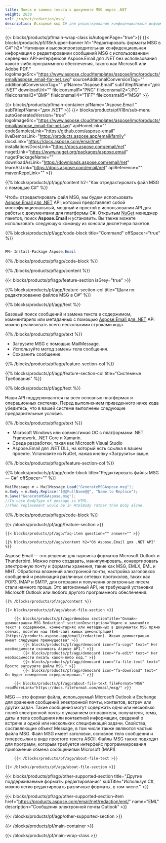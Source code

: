 ```yaml
---
title: Поиск и замена текста в документе MSG через .NET
weight: 2830
url: /ru/net/redaction/msg/
description: Исходный код C# для редактирования конфиденциальной информации в файле MSG на платформах .NET Framework, .NET Core и Xamarin.
---
```


{{< blocks/products/pf/main-wrap-class isAutogenPage="true">}}
{{< blocks/products/pf/i18n/upper-banner h1="Редактировать форматы MSG в C#" h2="Нативная и высокопроизводительная конфиденциальная информация о редактировании сообщений MSG с использованием серверных API-интерфейсов Aspose.Email для .NET без использования какого-либо программного обеспечения, такого как Microsoft или Adobe PDF." logoImageSrc="https://www.aspose.cloud/templates/aspose/img/products/email/aspose_email-for-net.svg" sourceAdditionalConversionTag="" additionalConversionTag="" pfName="Aspose.Email" subTitlepfName="для .NET" downloadUrl="" fileiconsmall1="PNG" fileiconsmall2="JPG" fileiconsmall3="BMP" fileiconsmall4="TIFF" fileiconsmall5="MSG" >}}

{{< blocks/products/pf/main-container pfName="Aspose.Email " subTitlepfName="для .NET" >}}
{{< blocks/products/pf/i18n/sub-menu autoGeneratedVersion="true" logoImageSrc="https://www.aspose.cloud/templates/aspose/img/products/email/aspose_email-for-net.svg" apiHomeLink="" codeSamplesLink="https://github.com/aspose-email" liveDemosLink="https://products.aspose.app/email/family" docsLink="https://docs.aspose.com/email/net" installationsDocsLink="https://docs.aspose.com/email/net" nugetLink="https://www.nuget.org/packages/aspose.email" nugetPackageName="" downloadAsLink="https://downloads.aspose.com/email/net" learnAsLink="https://docs.aspose.com/email/net" apiReference="" mavenRepoLink="" >}}

{{% blocks/products/pf/agp/content h2="Как отредактировать файл MSG с помощью C#" %}}

 Чтобы отредактировать файл MSG, мы будем использовать
 [Aspose.Email для .NET](https://products.aspose.com/email/net)
 API, который представляет собой многофункциональный, мощный и простой в использовании API для работы с документами для платформы C#. Открытым
 [NuGet](https://www.nuget.org/packages/aspose.email)
 менеджер пакетов, поиск
 **Aspose.Email**
 и установить. Вы также можете использовать следующую команду из консоли диспетчера пакетов.

{{% blocks/products/pf/agp/code-block title="Command" offSpacer="true" %}}

```cs

PM> Install-Package Aspose.Email

```

{{% /blocks/products/pf/agp/code-block %}}

{{% /blocks/products/pf/agp/content %}}

{{< blocks/products/pf/agp/feature-section isGrey="true" >}}

{{% blocks/products/pf/agp/feature-section-col title="Шаги по редактированию файлов MSG в C#" %}}

{{% blocks/products/pf/agp/text %}}

 Базовый поиск сообщений и замена текста в содержимом, комментариях или метаданных с помощью
 [Aspose.Email для .NET](https://products.aspose.com/email/net)
 API можно реализовать всего несколькими строками кода.

{{% /blocks/products/pf/agp/text %}}

+  Загрузите MSG с помощью MailMessage.
+  Используйте метод замены тела сообщения.
+  Сохранить сообщение.

{{% /blocks/products/pf/agp/feature-section-col %}}

{{% blocks/products/pf/agp/feature-section-col title="Системные Требования" %}}

{{% blocks/products/pf/agp/text %}}

 Наши API поддерживаются на всех основных платформах и операционных системах. Перед выполнением приведенного ниже кода убедитесь, что в вашей системе выполнены следующие предварительные условия.

{{% /blocks/products/pf/agp/text %}}

-  Microsoft Windows или совместимая ОС с платформами .NET Framework, .NET Core и Xamarin.
-  Среда разработки, такая как Microsoft Visual Studio
-  Aspose.Email для .NET DLL, на который есть ссылка в вашем проекте. Установите из NuGet, нажав кнопку «Загрузить» выше.

{{% /blocks/products/pf/agp/feature-section-col %}}

{{% blocks/products/pf/agp/code-block title="Редактировать файлы MSG — C#" offSpacer="" %}}

```cs
MailMessage m = MailMessage.Load("GenerateMSGAspose.msg");
m.Body = m.Body.Replace("[@@FullName@@", "Name to Replace");
m.Save("GenerateMSGAspose.msg");
//In case BodyType of message is HTML.
//Then replacement would be in HtmlBody rather than Body alone.

```

{{% /blocks/products/pf/agp/code-block %}}

{{< /blocks/products/pf/agp/feature-section >}}

    {{< blocks/products/pf/agp/faq-item question="" answer="" >}}


<!-- aboutfile Starts -->

    {{% blocks/products/pf/agp/content h2="Об Aspose.Email для .NET API" %}}

 Aspose.Email — это решение для парсинга форматов Microsoft Outlook и Thunderbird. Можно легко создавать, манипулировать, конвертировать электронную почту и форматы хранения, такие как MSG, EMLX, EML и MHT. Обработка вложений электронной почты, настройка заголовков сообщений и реализация различных сетевых протоколов, таких как POP3, IMAP и SMTP, для отправки и получения электронных писем стали намного проще. Это автономный API, не требующий установки Microsoft Outlook или любого другого программного обеспечения.



    {{% /blocks/products/pf/agp/content %}}

    {{< blocks/products/pf/agp/about-file-section >}}

        {{< blocks/products/pf/agp/demobox sectionTitle="Онлайн-демонстрации MSG Redaction" sectionDescription="Ищите и заменяйте текст в содержимом, комментариях или метаданных в документах MSG прямо сейчас, посетив наш [Веб-сайт живых демонстраций](https://products.aspose.app/email/redaction). Живая демонстрация имеет следующие преимущества" >}}
            {{< blocks/products/pf/agp/democard icon="fa-cogs" text=" Нет необходимости скачивать Aspose API." >}}
            {{< blocks/products/pf/agp/democard icon="fa-edit" text=" Нет необходимости писать какой-либо код." >}}
            {{< blocks/products/pf/agp/democard icon="fa-file-text" text=" Просто загрузите файлы MSG." >}}
            {{< blocks/products/pf/agp/democard icon="fa-download" text=" Он будет немедленно отредактирован." >}}

        {{< blocks/products/pf/agp/about-file-text fileFormat="MSG" readMoreLink="https://docs.fileformat.com/email/msg/" >}}
MSG — это формат файла, используемый Microsoft Outlook и Exchange для хранения сообщений электронной почты, контактов, встреч или других задач. Такие сообщения могут содержать одно или несколько полей электронной почты с указанием отправителя, получателя, темы, даты и тела сообщения или контактной информации, сведений о встрече и одной или нескольких спецификаций задачи. Свойства, составляющие объект Message, в том числе также являются частью файла MSG. Файл MSG имеет заголовки, основное тело сообщения и гиперссылки в виде простого текста ASCII. Файлы MSG также подходят для программ, которым требуется интерфейс программирования приложений обмена сообщениями Microsoft (MAPI).

        {{< /blocks/products/pf/agp/about-file-text >}}

    {{< /blocks/products/pf/agp/about-file-section >}}

<!-- aboutfile Ends -->

{{< blocks/products/pf/agp/other-supported-section title="Другие поддерживаемые форматы редактирования" subTitle="Используя C#, можно легко редактировать различные форматы, в том числе." >}}

{{< blocks/products/pf/agp/other-supported-section-item href="https://products.aspose.com/email/net/redaction/eml/" name="EML" description="Сообщения электронной почты Outlook" >}}

{{< /blocks/products/pf/agp/other-supported-section >}}

{{< /blocks/products/pf/main-container >}}
   
{{< /blocks/products/pf/main-wrap-class >}}